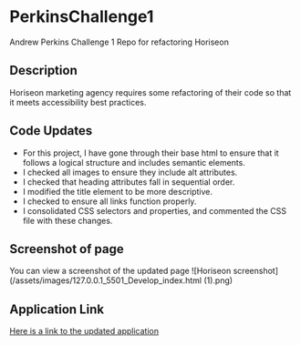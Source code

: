 # PerkinsChallenge1

Andrew Perkins Challenge 1 Repo for refactoring Horiseon

## Description

Horiseon marketing agency requires some refactoring of their code so that it meets accessibility best practices.

## Code Updates

- For this project, I have gone through their base html to ensure that it follows a logical structure and includes semantic elements.
- I checked all images to ensure they include alt attributes.
- I checked that heading attributes fall in sequential order.
- I modified the title element to be more descriptive.
- I checked to ensure all links function properly.
- I consolidated CSS selectors and properties, and commented the CSS file with these changes.

## Screenshot of page

You can view a screenshot of the updated page ![Horiseon screenshot](/assets/images/127.0.0.1_5501_Develop_index.html (1).png)

## Application Link

[Here is a link to the updated application](https://adrummer1.github.io/PerkinsChallenge1/)

